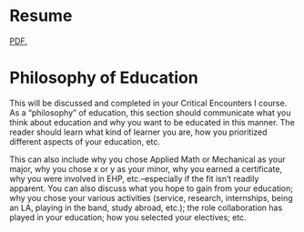 # Resume

<a href="gnorman7.github.io/pdfs/Resume_MostRecent.pdf" target="_blank">PDF.</a>

# Philosophy of Education

This will be discussed and completed in your Critical Encounters I course. As a “philosophy” of education, this section should communicate what you think about education and why you want to be educated in this manner.  The reader should learn what kind of learner you are, how you prioritized different aspects of your education, etc.

This can also include why you chose Applied Math or Mechanical as your major, why you chose x or y as your minor, why you earned a certificate, why you were involved in EHP,  etc.–especially if the fit isn’t readily apparent.  You can also discuss what you hope to gain from your education; why you chose your various activities (service, research, internships, being an LA, playing in the band, study abroad, etc.); the role collaboration has played in your education; how you selected your electives; etc.